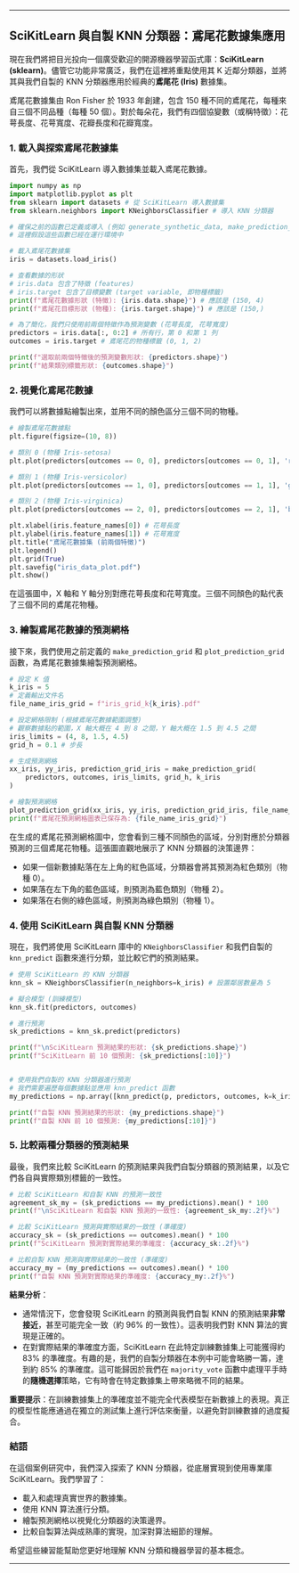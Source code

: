 -----

## SciKitLearn 與自製 KNN 分類器：鳶尾花數據集應用

現在我們將把目光投向一個廣受歡迎的開源機器學習函式庫：**SciKitLearn (sklearn)**。儘管它功能非常廣泛，我們在這裡將重點使用其 K 近鄰分類器，並將其與我們自製的 KNN 分類器應用於經典的**鳶尾花 (Iris)** 數據集。

鳶尾花數據集由 Ron Fisher 於 1933 年創建，包含 150 種不同的鳶尾花，每種來自三個不同品種（每種 50 個）。對於每朵花，我們有四個協變數（或稱特徵）：花萼長度、花萼寬度、花瓣長度和花瓣寬度。

### 1\. 載入與探索鳶尾花數據集

首先，我們從 SciKitLearn 導入數據集並載入鳶尾花數據。

```python
import numpy as np
import matplotlib.pyplot as plt
from sklearn import datasets # 從 SciKitLearn 導入數據集
from sklearn.neighbors import KNeighborsClassifier # 導入 KNN 分類器

# 確保之前的函數已定義或導入 (例如 generate_synthetic_data, make_prediction_grid, plot_prediction_grid 等)
# 這裡假設這些函數已經在運行環境中

# 載入鳶尾花數據集
iris = datasets.load_iris()

# 查看數據的形狀
# iris.data 包含了特徵 (features)
# iris.target 包含了目標變數 (target variable, 即物種標籤)
print(f"鳶尾花數據形狀 (特徵): {iris.data.shape}") # 應該是 (150, 4)
print(f"鳶尾花目標形狀 (物種): {iris.target.shape}") # 應該是 (150,)

# 為了簡化，我們只使用前兩個特徵作為預測變數 (花萼長度, 花萼寬度)
predictors = iris.data[:, 0:2] # 所有行，第 0 和第 1 列
outcomes = iris.target # 鳶尾花的物種標籤 (0, 1, 2)

print(f"選取前兩個特徵後的預測變數形狀: {predictors.shape}")
print(f"結果類別標籤形狀: {outcomes.shape}")

```

### 2\. 視覺化鳶尾花數據

我們可以將數據點繪製出來，並用不同的顏色區分三個不同的物種。

```python
# 繪製鳶尾花數據點
plt.figure(figsize=(10, 8))

# 類別 0 (物種 Iris-setosa)
plt.plot(predictors[outcomes == 0, 0], predictors[outcomes == 0, 1], 'ro', label='Species 0 (Setosa)') # 紅色圓圈

# 類別 1 (物種 Iris-versicolor)
plt.plot(predictors[outcomes == 1, 0], predictors[outcomes == 1, 1], 'go', label='Species 1 (Versicolor)') # 綠色圓圈

# 類別 2 (物種 Iris-virginica)
plt.plot(predictors[outcomes == 2, 0], predictors[outcomes == 2, 1], 'bo', label='Species 2 (Virginica)') # 藍色圓圈

plt.xlabel(iris.feature_names[0]) # 花萼長度
plt.ylabel(iris.feature_names[1]) # 花萼寬度
plt.title("鳶尾花數據集 (前兩個特徵)")
plt.legend()
plt.grid(True)
plt.savefig("iris_data_plot.pdf")
plt.show()

```

在這張圖中，X 軸和 Y 軸分別對應花萼長度和花萼寬度。三個不同顏色的點代表了三個不同的鳶尾花物種。

### 3\. 繪製鳶尾花數據的預測網格

接下來，我們使用之前定義的 `make_prediction_grid` 和 `plot_prediction_grid` 函數，為鳶尾花數據集繪製預測網格。

```python
# 設定 K 值
k_iris = 5
# 定義輸出文件名
file_name_iris_grid = f"iris_grid_k{k_iris}.pdf"

# 設定網格限制 (根據鳶尾花數據範圍調整)
# 觀察數據點的範圍，X 軸大概在 4 到 8 之間，Y 軸大概在 1.5 到 4.5 之間
iris_limits = (4, 8, 1.5, 4.5)
grid_h = 0.1 # 步長

# 生成預測網格
xx_iris, yy_iris, prediction_grid_iris = make_prediction_grid(
    predictors, outcomes, iris_limits, grid_h, k_iris
)

# 繪製預測網格
plot_prediction_grid(xx_iris, yy_iris, prediction_grid_iris, file_name_iris_grid)
print(f"鳶尾花預測網格圖表已保存為: {file_name_iris_grid}")

```

在生成的鳶尾花預測網格圖中，您會看到三種不同顏色的區域，分別對應於分類器預測的三個鳶尾花物種。這張圖直觀地展示了 KNN 分類器的決策邊界：

  * 如果一個新數據點落在左上角的紅色區域，分類器會將其預測為紅色類別（物種 0）。
  * 如果落在左下角的藍色區域，則預測為藍色類別（物種 2）。
  * 如果落在右側的綠色區域，則預測為綠色類別（物種 1）。

### 4\. 使用 SciKitLearn 與自製 KNN 分類器

現在，我們將使用 SciKitLearn 庫中的 `KNeighborsClassifier` 和我們自製的 `knn_predict` 函數來進行分類，並比較它們的預測結果。

```python
# 使用 SciKitLearn 的 KNN 分類器
knn_sk = KNeighborsClassifier(n_neighbors=k_iris) # 設置鄰居數量為 5

# 擬合模型 (訓練模型)
knn_sk.fit(predictors, outcomes)

# 進行預測
sk_predictions = knn_sk.predict(predictors)

print(f"\nSciKitLearn 預測結果的形狀: {sk_predictions.shape}")
print(f"SciKitLearn 前 10 個預測: {sk_predictions[:10]}")


# 使用我們自製的 KNN 分類器進行預測
# 我們需要遍歷每個數據點並應用 knn_predict 函數
my_predictions = np.array([knn_predict(p, predictors, outcomes, k=k_iris) for p in predictors])

print(f"自製 KNN 預測結果的形狀: {my_predictions.shape}")
print(f"自製 KNN 前 10 個預測: {my_predictions[:10]}")

```

### 5\. 比較兩種分類器的預測結果

最後，我們來比較 SciKitLearn 的預測結果與我們自製分類器的預測結果，以及它們各自與實際類別標籤的一致性。

```python
# 比較 SciKitLearn 和自製 KNN 的預測一致性
agreement_sk_my = (sk_predictions == my_predictions).mean() * 100
print(f"\nSciKitLearn 和自製 KNN 預測的一致性: {agreement_sk_my:.2f}%")

# 比較 SciKitLearn 預測與實際結果的一致性 (準確度)
accuracy_sk = (sk_predictions == outcomes).mean() * 100
print(f"SciKitLearn 預測對實際結果的準確度: {accuracy_sk:.2f}%")

# 比較自製 KNN 預測與實際結果的一致性 (準確度)
accuracy_my = (my_predictions == outcomes).mean() * 100
print(f"自製 KNN 預測對實際結果的準確度: {accuracy_my:.2f}%")
```

**結果分析**：

  * 通常情況下，您會發現 SciKitLearn 的預測與我們自製 KNN 的預測結果**非常接近**，甚至可能完全一致（約 96% 的一致性）。這表明我們對 KNN 算法的實現是正確的。
  * 在對實際結果的準確度方面，SciKitLearn 在此特定訓練數據集上可能獲得約 83% 的準確度。有趣的是，我們的自製分類器在本例中可能會略勝一籌，達到約 85% 的準確度。這可能歸因於我們在 `majority_vote` 函數中處理平手時的**隨機選擇**策略，它有時會在特定數據集上帶來略微不同的結果。

**重要提示**：在訓練數據集上的準確度並不能完全代表模型在新數據上的表現。真正的模型性能應通過在獨立的測試集上進行評估來衡量，以避免對訓練數據的過度擬合。

### 結語

在這個案例研究中，我們深入探索了 KNN 分類器，從底層實現到使用專業庫 SciKitLearn。我們學習了：

  * 載入和處理真實世界的數據集。
  * 使用 KNN 算法進行分類。
  * 繪製預測網格以視覺化分類器的決策邊界。
  * 比較自製算法與成熟庫的實現，加深對算法細節的理解。

希望這些練習能幫助您更好地理解 KNN 分類和機器學習的基本概念。

-----
